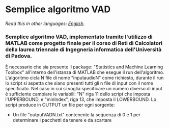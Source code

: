# **Semplice algoritmo VAD**

*Read this in other languages: [English](README.en.md).*

### Semplice algoritmo VAD, implementato tramite l'utilizzo di MATLAB come progetto finale per il corso di Reti di Calcolatori della laurea triennale di Ingegneria informatica dell'Università di Padova.

È necessario che sia presente il package: "Statistics and Machine Learning Toolbox" all'interno dell'istanza di MATLAB che esegue il run dell'algoritmo. 
L'algoritmo cicla N file di nome "inputaudioN" come richiesto, durante il run lo script si aspetta che siano presenti tutti gli n file di input con il nome specificato. 
Nel caso in cui si voglia specificare un numero diverso di input è sufficiente cambiare le variabili: "N" riga 11 dello script che imposta l'UPPERBOUND, e "minIndex", riga 13, che imposta il LOWERBOUND. 
Lo script produce in OUTPUT un file per ogni sorgente:
- Un file "outputVADN.txt" contenente la sequenza di 0 e 1 per determinare i pacchetti da tenere e da scartare
